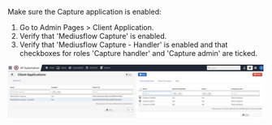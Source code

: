 Make sure the Capture application is enabled:

1. Go to Admin Pages > Client Application.
2. Verify that 'Mediusflow Capture' is enabled.
3. Verify that 'Mediusflow Capture - Handler' is enabled and that checkboxes for roles 'Capture handler' and 'Capture admin' are ticked.

![](../../images/enable_capture.png)
